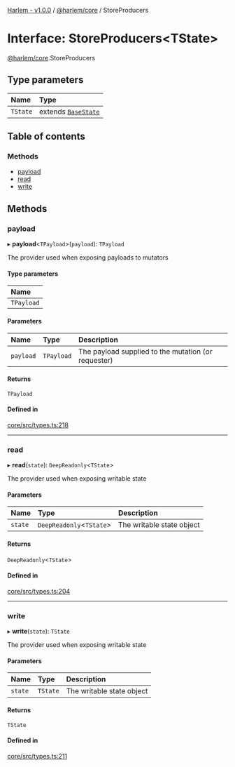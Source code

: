 [Harlem - v1.0.0](../index.md) / [@harlem/core](../modules/harlem_core.md) / StoreProducers

# Interface: StoreProducers<TState\>

[@harlem/core](../modules/harlem_core.md).StoreProducers

## Type parameters

| Name | Type |
| :------ | :------ |
| `TState` | extends [`BaseState`](../modules/harlem_core.md#basestate) |

## Table of contents

### Methods

- [payload](harlem_core.StoreProducers.md#payload)
- [read](harlem_core.StoreProducers.md#read)
- [write](harlem_core.StoreProducers.md#write)

## Methods

### payload

▸ **payload**<`TPayload`\>(`payload`): `TPayload`

The provider used when exposing payloads to mutators

#### Type parameters

| Name |
| :------ |
| `TPayload` |

#### Parameters

| Name | Type | Description |
| :------ | :------ | :------ |
| `payload` | `TPayload` | The payload supplied to the mutation (or requester) |

#### Returns

`TPayload`

#### Defined in

[core/src/types.ts:218](https://github.com/andrewcourtice/harlem/blob/1dcd57c/core/src/types.ts#L218)

___

### read

▸ **read**(`state`): `DeepReadonly`<`TState`\>

The provider used when exposing writable state

#### Parameters

| Name | Type | Description |
| :------ | :------ | :------ |
| `state` | `DeepReadonly`<`TState`\> | The writable state object |

#### Returns

`DeepReadonly`<`TState`\>

#### Defined in

[core/src/types.ts:204](https://github.com/andrewcourtice/harlem/blob/1dcd57c/core/src/types.ts#L204)

___

### write

▸ **write**(`state`): `TState`

The provider used when exposing writable state

#### Parameters

| Name | Type | Description |
| :------ | :------ | :------ |
| `state` | `TState` | The writable state object |

#### Returns

`TState`

#### Defined in

[core/src/types.ts:211](https://github.com/andrewcourtice/harlem/blob/1dcd57c/core/src/types.ts#L211)
